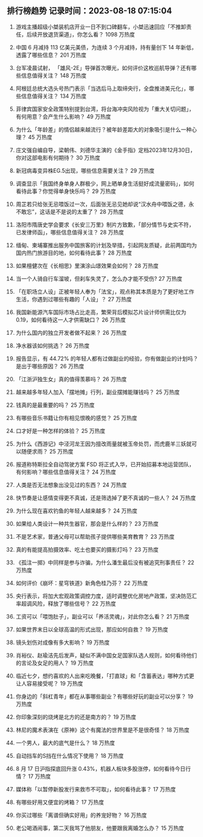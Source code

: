 
## 排行榜趋势 记录时间：2023-08-18 07:15:04
  
  1. 游戏主播超级小桀装机店开业一日不到口碑翻车，小桀迅速回应「不推卸责任，后续开放退货渠道」，你怎么看？ 1098 万热度
    
  2. 中国 6 月减持 113 亿美元美债，为连续 3 个月减持，持有量创下 14 年新低，透露了哪些信息？ 201 万热度
    
  3. 台军凌晨试射， 「雄风-2E」导弹首次曝光，如何评价这枚巡航导弹？还有哪些信息值得关注？ 148 万热度
    
  4. 阿根廷总统大选头号热门表示「当选后马上取缔央行，全盘推进美元化」，哪些信息值得关注？ 134 万热度
    
  5. 菲律宾国家安全政策特别提到台湾，将台海冲突风险视为「重大关切问题」，有何用意？会产生什么影响？ 49 万热度
    
  6. 为什么「年龄差」的情侣越来越流行？被年龄差距大的对象吸引是什么一种心理？ 45 万热度
    
  7. 庄文强自编自导，梁朝伟、刘德华主演的《金手指》定档2023年12月30日，你对这部电影有何期待？ 30 万热度
    
  8. 新冠病毒变异株EG.5出现，哪些信息需要关注？ 29 万热度
    
  9. 调查显示「我国终身单身人群极少，网上晒单身生活挺好成流量密码」，如何看待此事？你觉得单身快乐吗？ 29 万热度
    
  10. 周芷若只给张无忌喂饭过一次，后面张无忌见她却说“汉水舟中喂饭之德，永不敢忘”，这话是不是说的太重了？ 28 万热度
    
  11. 洛阳市隋唐史学会要求《长安三万里》制片方致歉，「部分情节与史实不符，已发律师函」，哪些信息值得关注？ 28 万热度
    
  12. 缅甸、柬埔寨推出服务中国旅客的计划及举措，引起网友质疑，此前两国均为国内热门旅游目的地，如何看待此事？ 28 万热度
    
  13. 如果檀健次在《长相思》里演涂山璟效果会如何？ 28 万热度
    
  14. 当一个人骑自行车溜坡，但刹车失灵了，怎么办才能不受伤? 27 万热度
    
  15. 「在职场立人设」正被年轻人奉为「法宝」，观点称其本质是为了更好地工作生活，你遇到过哪些有趣的「人设」？ 27 万热度
    
  16. 我国新能源汽车国际市场占比走高，繁荣背后模拟芯片设计师供需比仅为 0.19，如何看待这一人才供需缺口？ 26 万热度
    
  17. 为什么国内的独立开发者做不起来？ 26 万热度
    
  18. 净水器该如何挑选？ 26 万热度
    
  19. 报告显示，有 44.72% 的年轻人都有过做副业的经验，你有做副业的计划吗？是出于哪些原因？ 26 万热度
    
  20. 「江浙沪独生女」真的值得羡慕吗？ 26 万热度
    
  21. 越来越多年轻人加入「摆地摊」行列，副业摆摊能赚钱吗？ 25 万热度
    
  22. 钱真的是最重要的吗？ 25 万热度
    
  23. 有哪些音乐书籍让你有相见恨晚的感觉？ 25 万热度
    
  24. 口才好是一种怎样的体验？ 25 万热度
    
  25. 为什么《西游记》中泾河龙王因为擅改雨量就被玉帝处罚，而虎鹿羊三妖就可以随便求雨？ 25 万热度
    
  26. 报道称特斯拉全自动驾驶方案 FSD 将正式入华，已开始招募本地运营团队，有何影响？哪些信息值得关注？ 24 万热度
    
  27. 人类是否无法想象出没见过的东西？ 24 万热度
    
  28. 快节奏是让感情变得更不真诚，还是筛选掉了更不真诚的一些人？ 24 万热度
    
  29. 为什么现在喜欢钓鱼的年轻人越来越多？ 24 万热度
    
  30. 如果给人类设计一种共生器官，那会是什么样的？ 23 万热度
    
  31. 不是艺术家，普通父母可以帮助孩子提供哪些美育教育？ 23 万热度
    
  32. 真的有能提高拍摄效率、吃土也要买的摄影灯吗？ 23 万热度
    
  33. 《孤注一掷》中同样是参与诈骗，为什么潘生最后没有被追究刑事责任？ 22 万热度
    
  34. 如何评价《崩坏：星穹铁道》新角色桂乃芬？ 22 万热度
    
  35. 央行表示，将加大宏观政策调控力度，适时调整优化房地产政策，坚决防范汇率超调风险，释放了哪些信号？ 22 万热度
    
  36. 工资可以「喂饱肚子」，副业可以「养活灵魂」，对此你怎么看？ 21 万热度
    
  37. 如果世界末日以全球高温的形式出现，那应如何自救？ 19 万热度
    
  38. 镜头划伤对成像有多大影响？ 19 万热度
    
  39. 肖裕仪、赵瑜洁先后发声，疑似不满中国女足国家队选人规则，如何看待他们的言论及女足的用人？ 19 万热度
    
  40. 临近七夕，想约喜欢的人出来吃晚餐，「打直球」和「含蓄表达」哪种方式更让人容易接受呢？ 19 万热度
    
  41. 你身边的「斜杠青年」都在从事哪些副业？有哪些好玩的副业可以分享？ 19 万热度
    
  42. 你印象深刻的烧烤是北方的还是南方的？ 19 万热度
    
  43. 林尼的魔术表演在《原神》这个有魔法的世界里是不是很奇怪？ 18 万热度
    
  44. 一个男人，最大的底气是什么？ 18 万热度
    
  45. 自动挡车的S挡在什么情况下使用？ 18 万热度
    
  46. 8 月 17 日沪指探底回升涨 0.43%，机器人板块多股涨停，如何看待今日行情？ 17 万热度
    
  47. 媒体称「以暂停新股发行来救市不可取」，如何看待此事？ 17 万热度
    
  48. 有哪些好用又便宜的烤箱？ 17 万热度
    
  49. 你买过哪些「离谱但确实好用」的养宠好物？ 16 万热度
    
  50. 老公喝酒闹事，第二天我骂了他朋友，他要跟我离婚怎么办？ 15 万热度
    